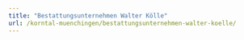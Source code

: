 ```yaml
---
title: "Bestattungsunternehmen Walter Kölle"
url: /korntal-muenchingen/bestattungsunternehmen-walter-koelle/
---
```

